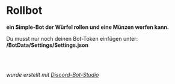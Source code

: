 # Rollbot
**ein Simple-Bot der Würfel rollen und eine Münzen werfen kann.**

Du musst nur noch deinen Bot-Token einfügen unter: <br />
**/BotData/Settings/Settings.json**

<br />
<br />



*wurde erstellt mit [Discord-Bot-Studio](https://store.steampowered.com/app/1118380/Discord_Bot_Studio/)* <br />
